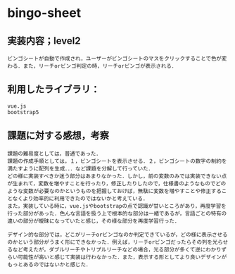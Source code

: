 # bingo-sheet
## 実装内容；level2
    ビンゴシートが自動で作成され，ユーザーがビンゴシートのマスをクリックすることで色が変わる．また，リーチorビンゴ判定の時，リーチorビンゴが表示される．

## 利用したライブラリ：
    vue.js
    bootstrap5

## 課題に対する感想，考察
    課題の難易度としては，普通であった．
    課題の作成手順としては，１，ビンゴシートを表示させる．２，ビンゴシートの数字の制約を満たすように配列を生成．．．など課題を分解して行っていた．
    どの様に実装すべきか迷う部分はあまりなかった．しかし，前の変数のみでは実装できない点が生まれて，変数を増やすことを行ったり，修正したりしたので，仕様書のようなものでどのような変数が必要なのかというものを把握しておけば，無駄に変数を増やすことや修正することなくより効率的に利用できたのではないかと考えている．
    また，実装している時に，vue.jsやbootstrapの点で認識が甘いところがあり，再度学習を行った部分があった．色んな言語を扱う上で根本的な部分は一緒であるが，言語ごとの特有の違いの部分が曖昧になっていたと感じ，その様な部分を再度学習行った．
    
    デザイン的な部分では，どこがリーチorビンゴなのか判定できているが，どの様に表示させるのかという部分がうまく形にできなかった．例えば，リーチorビンゴだったらその列を光らせるなど考えたが，ダブルリーチやトリプルリーチなどの場合，光る部分が多くて逆にわかりずらい可能性が高いと感じて実装は行わなかった．また，表示する形としてより良いデザインがもっとあるのではないかと感じた．